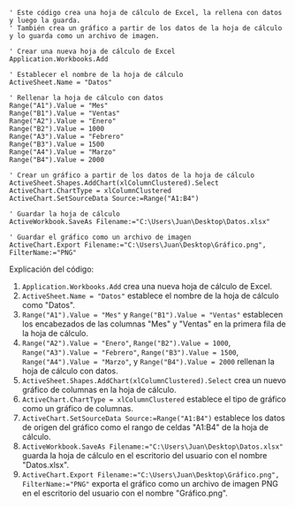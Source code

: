 ```visual basic
' Este código crea una hoja de cálculo de Excel, la rellena con datos y luego la guarda.
' También crea un gráfico a partir de los datos de la hoja de cálculo y lo guarda como un archivo de imagen.

' Crear una nueva hoja de cálculo de Excel
Application.Workbooks.Add

' Establecer el nombre de la hoja de cálculo
ActiveSheet.Name = "Datos"

' Rellenar la hoja de cálculo con datos
Range("A1").Value = "Mes"
Range("B1").Value = "Ventas"
Range("A2").Value = "Enero"
Range("B2").Value = 1000
Range("A3").Value = "Febrero"
Range("B3").Value = 1500
Range("A4").Value = "Marzo"
Range("B4").Value = 2000

' Crear un gráfico a partir de los datos de la hoja de cálculo
ActiveSheet.Shapes.AddChart(xlColumnClustered).Select
ActiveChart.ChartType = xlColumnClustered
ActiveChart.SetSourceData Source:=Range("A1:B4")

' Guardar la hoja de cálculo
ActiveWorkbook.SaveAs Filename:="C:\Users\Juan\Desktop\Datos.xlsx"

' Guardar el gráfico como un archivo de imagen
ActiveChart.Export Filename:="C:\Users\Juan\Desktop\Gráfico.png", FilterName:="PNG"
```

Explicación del código:

1. `Application.Workbooks.Add` crea una nueva hoja de cálculo de Excel.
2. `ActiveSheet.Name = "Datos"` establece el nombre de la hoja de cálculo como "Datos".
3. `Range("A1").Value = "Mes"` y `Range("B1").Value = "Ventas"` establecen los encabezados de las columnas "Mes" y "Ventas" en la primera fila de la hoja de cálculo.
4. `Range("A2").Value = "Enero"`, `Range("B2").Value = 1000`, `Range("A3").Value = "Febrero"`, `Range("B3").Value = 1500`, `Range("A4").Value = "Marzo"`, y `Range("B4").Value = 2000` rellenan la hoja de cálculo con datos.
5. `ActiveSheet.Shapes.AddChart(xlColumnClustered).Select` crea un nuevo gráfico de columnas en la hoja de cálculo.
6. `ActiveChart.ChartType = xlColumnClustered` establece el tipo de gráfico como un gráfico de columnas.
7. `ActiveChart.SetSourceData Source:=Range("A1:B4")` establece los datos de origen del gráfico como el rango de celdas "A1:B4" de la hoja de cálculo.
8. `ActiveWorkbook.SaveAs Filename:="C:\Users\Juan\Desktop\Datos.xlsx"` guarda la hoja de cálculo en el escritorio del usuario con el nombre "Datos.xlsx".
9. `ActiveChart.Export Filename:="C:\Users\Juan\Desktop\Gráfico.png", FilterName:="PNG"` exporta el gráfico como un archivo de imagen PNG en el escritorio del usuario con el nombre "Gráfico.png".